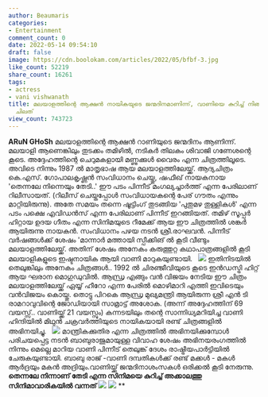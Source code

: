 ```yaml
---
author: Beaumaris
categories:
- Entertainment
comment_count: 0
date: 2022-05-14 09:54:10
draft: false
image: https://cdn.boolokam.com/articles/2022/05/bfbf-3.jpg
like_count: 52219
share_count: 16261
tags:
- actress
- vani vishwanath
title: മലയാളത്തിന്റെ ആക്ഷൻ നായികയുടെ ജന്മദിനമാണിന്ന്, വാണിയെ കുറിച്ച് നിങ്ങളറിയാത്ത
  ചിലത്
view_count: 743723
---
```


**ARuN GHoSh** മലയാളത്തിന്റെ ആക്ഷൻ റാണിയുടെ ജന്മദിനം ആണിന്ന്. മലയാളി ആണെങ്കിലും തുടക്കം തമിഴിൽ, നടികർ തിലകം ശിവാജി ഗണേശന്റെ കൂടെ. അദ്ദേഹത്തിന്റെ ചെറുമകളായി മണ്ണുക്കുൾ വൈരം എന്ന ചിത്രത്തിലൂടെ. അവിടെ നിന്നും 1987 ൽ മാതൃഭാഷ ആയ മലയാളത്തിലേയ്ക്ക്. ആദ്യചിത്രം കെ.എസ്. ഗോപാലകൃഷ്ണൻ സംവിധാനം ചെയ്തു, ഷഫീഖ് നായകനായ 'തെന്നലേ നിന്നെയും തേടി..' ഈ പടം പിന്നീട് മംഗല്യച്ചാർത്ത്‌ എന്ന പേരിലാണ് റിലീസായത്. (റിലീസ് ചെയ്തപ്പോൾ സംവിധായകന്റെ പേര് ഗൗതം എന്നും മാറ്റിയിരുന്നു). അതേ സമയം തന്നെ ഷൂട്ടിംഗ് തുടങ്ങിയ 'പുതുമഴ തുള്ളികൾ' എന്ന പടം പക്ഷെ എവിഡൻസ് എന്ന പേരിലാണ് പിന്നീട് ഇറങ്ങിയത്. തമിഴ് സൂപ്പർ ഹിറ്റായ ഉദയ ഗീതം എന്ന സിനിമയുടെ റീമേക്ക് ആയ ഈ ചിത്രത്തിൽ ശങ്കർ ആയിരുന്നു നായകൻ. സംവിധാനം പഴയ നടൻ ശ്രീ.രാഘവൻ. പിന്നീട് വർഷങ്ങൾക്ക് ശേഷം 'മാന്നാർ മത്തായി സ്പീക്കിങ് ൽ കൂടി വീണ്ടും മലയാളത്തിലേയ്ക്ക്. അതിന് ശേഷം അനേകം കരുത്തുറ്റ കഥാപാത്രങ്ങളിൽ കൂടി മലയാളികളുടെ ഇഷ്ടനായിക ആയി വാണി മാറുകയുണ്ടായി. &nbsp; ![](https://cdn.boolokam.com/articles/2022/05/bfbf-3.jpg) ഇതിനിടയിൽ തെലുങ്കിലും അനേകം ചിത്രങ്ങൾ.. 1992 ൽ ചിരഞ്ജീവിയുടെ കൂടെ ഇൻഡസ്ട്രി ഹിറ്റ് ആയ ഘരാന മൊഗുഡുവിൽ. ആന്ധ്ര എങ്ങും വൻ വിജയം നേടിയ ഈ ചിത്രം മലയാളത്തിലേയ്ക്ക് ഏയ്യ് ഹീറോ എന്ന പേരിൽ മൊഴിമാറി എത്തി ഇവിടെയും വൻവിജയം കൊയ്തു. തൊട്ടു പിറകെ ആന്ധ്ര മുഖ്യമന്ത്രി ആയിരുന്ന ശ്രീ എൻ ടി രാമറാവുവിന്റെ ജോഡിയായി സാമ്രാട്ട് അശോക. (അന്ന് അദ്ദേഹത്തിന് 69 വയസ്സ്.. വാണിയ്ക്ക് 21 വയസ്സും) കന്നടയിലും തന്റെ സാന്നിധ്യമറിയിച്ച വാണി ഹിന്ദിയിൽ മിഥുൻ ചക്രവർത്തിയുടെ നായികയായി രണ്ട് ചിത്രങ്ങളിൽ അഭിനയിച്ചു. &nbsp; ![](https://cdn.boolokam.com/articles/2022/05/vdvddd-1.jpg) മാന്ത്രികക്കുതിര എന്ന ചിത്രത്തിൽ അഭിനയിക്കുമ്പോൾ പരിചയപ്പെട്ട നടൻ ബാബുരാജുമായുള്ള വിവാഹ ശേഷം അഭിനയരംഗത്തിൽ നിന്നും മെല്ലെ മാറിയ വാണി പിന്നീട് തെലുങ്ക് ദേശം രാഷ്ട്രീയപാർട്ടിയിൽ ചേരുകയുണ്ടായി. ബാബു രാജ് -വാണി ദമ്പതികൾക്ക് രണ്ട് മക്കൾ - മകൾ ആർദ്രയും മകൻ അദ്രിയും.വാണിയ്ക്ക് ജന്മദിനാശംസകൾ ഒരിക്കൽ കൂടി നേരുന്നു. **തെന്നലേ നിന്നാണ് തേടി എന്ന സിനിമയെ കുറിച്ച് അക്കാലത്തു സിനിമാവാരികയിൽ വന്നത്** ![](https://cdn.boolokam.com/articles/2022/05/11.jpg) ![](https://cdn.boolokam.com/articles/2022/05/eeg.jpg) **